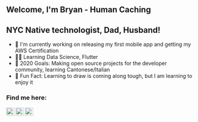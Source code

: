 ## Welcome, I'm Bryan - Human Caching

## NYC Native technologist, Dad, Husband!

- 📱 I'm currently working on releasing my first mobile app and getting my AWS Certification
- 🧑‍🔬 Learning Data Science, Flutter
- 🥅 2020 Goals: Making open source projects for the developer community, learning Cantonese/Italian
- 🎨 Fun Fact: Learning to draw is coming along tough, but I am learning to enjoy it

### Find me here:

[<img align="left" alt="LinkedIn" width="22px" src="https://www.svgrepo.com/show/306342/linkedin.svg" />][linkedin]

[<img align="left" alt="Twitter" width="22px" src="https://www.svgrepo.com/show/56784/twitter.svg" />][twitter]

[<img align="left" alt="Instagram" width="22px" src="https://www.svgrepo.com/show/85611/instagram.svg" />][instagram]

[linkedin]: https://www.linkedin.com/in/human-caching
[twitter]: https://twitter.com/human_caching
[instagram]: https://www.instagram.com/human.caching
